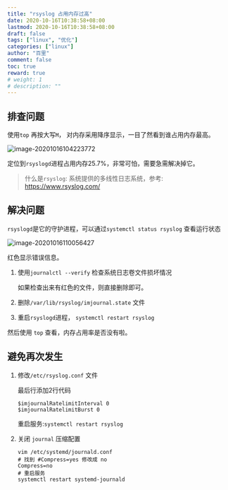 ```yaml
---
title: "rsyslog 占用内存过高"
date: 2020-10-16T10:38:58+08:00
lastmod: 2020-10-16T10:38:58+08:00
draft: false
tags: ["linux", "优化"]
categories: ["linux"]
author: "百里"
comment: false
toc: true
reward: true
# weight: 1
# description: ""
---
```


## 排查问题

使用`top` 再按大写`M`， 对内存采用降序显示，一目了然看到谁占用内存最高。

![image-20201016104223772](https://cdn.jsdelivr.net/gh/yezihack/assets/b/20201016104225.png?imageslim)

定位到`rsyslogd`进程占用内存25.7%，非常可怕，需要急需解决掉它。

> 什么是`rsyslog`: 系统提供的多线性日志系统，参考: https://www.rsyslog.com/



## 解决问题

`rsyslogd`是它的守护进程，可以通过`systemctl status rsyslog` 查看运行状态

![image-20201016110056427](https://cdn.jsdelivr.net/gh/yezihack/assets/b/20201016110057.png?imageslim)

红色显示错误信息。

1. 使用`journalctl --verify` 检查系统日志卷文件损坏情况

   如果检查出来有红色的文件，则直接删除即可。

2. 删除`/var/lib/rsyslog/imjournal.state` 文件
3. 重启`rsyslogd`进程， `systemctl restart rsyslog`

然后使用 `top` 查看，内存占用率是否没有啦。

## 避免再次发生

1. 修改`/etc/rsyslog.conf` 文件

   最后行添加2行代码

   ```shell
   $imjournalRatelimitInterval 0
   $imjournalRatelimitBurst 0
   ```

   重启服务:`systemctl restart rsyslog`

2. 关闭 `journal` 压缩配置

   ```shell
   vim /etc/systemd/journald.conf
   # 找到 #Compress=yes 修改成 no
   Compress=no
   # 重启服务
   systemctl restart systemd-journald
   ```

   